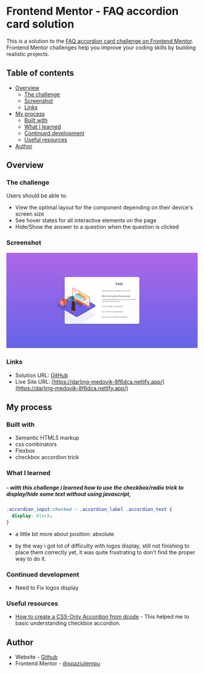 # Frontend Mentor - FAQ accordion card solution

This is a solution to the [FAQ accordion card challenge on Frontend Mentor](https://www.frontendmentor.io/challenges/faq-accordion-card-XlyjD0Oam). Frontend Mentor challenges help you improve your coding skills by building realistic projects.

## Table of contents

- [Overview](#overview)
  - [The challenge](#the-challenge)
  - [Screenshot](#screenshot)
  - [Links](#links)
- [My process](#my-process)
  - [Built with](#built-with)
  - [What I learned](#what-i-learned)
  - [Continued development](#continued-development)
  - [Useful resources](#useful-resources)
- [Author](#author)

## Overview

### The challenge

Users should be able to:

- View the optimal layout for the component depending on their device's screen size
- See hover states for all interactive elements on the page
- Hide/Show the answer to a question when the question is clicked

### Screenshot

![](./screenshot.jpg)

### Links

- Solution URL: [GitHub](https://github.com/spaziutempu/faq-accordion-card)
- Live Site URL: [https://darling-medovik-8f6dca.netlify.app/](https://darling-medovik-8f6dca.netlify.app/)

## My process

### Built with

- Semantic HTML5 markup
- css combinators
- Flexbox
- checkbox accordion trick

### What I learned

##### - with this challenge i learned how to use the checkbox/radio trick to display/hide some text without using javascript,

```css
.accordion_input:checked ~ .accordion_label .accordion_text {
  display: block;
}
```

- a little bit more about position: absolute

- by the way i got lot of difficulty with logos display, still not finishing to place them correctly yet, it was quite frustrating to don't find the proper way to do it.

### Continued development

- Need to Fix logos display

### Useful resources

- [How to create a CSS-Only Accordion from dcode](https://www.youtube.com/watch?v=pzy_QStQaqA) - This helped me to basic understanding checkbox accordion.

## Author

- Website - [Github](https://github.com/spaziutempu)
- Frontend Mentor - [@spaziutempu](https://www.frontendmentor.io/profile/spaziutempu)
